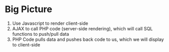 # Big Picture

1) Use Javascript to render client-side
2) AJAX to call PHP code (server-side rendering), which will call SQL functions to push/pull data 
3) PHP Code pulls data and pushes back code to us, which we will display to client-side
